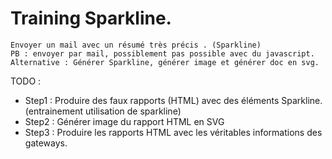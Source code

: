 # Training Sparkline.

```
Envoyer un mail avec un résumé très précis . (Sparkline)
PB : envoyer par mail, possiblement pas possible avec du javascript. Alternative : Générer Sparkline, générer image et générer doc en svg.
```


TODO : 
* Step1 : Produire des faux rapports (HTML) avec des éléments Sparkline. (entrainement utilisation de sparkline)
* Step2 : Générer image du rapport HTML en SVG
* Step3 : Produire les rapports HTML avec les véritables informations des gateways.